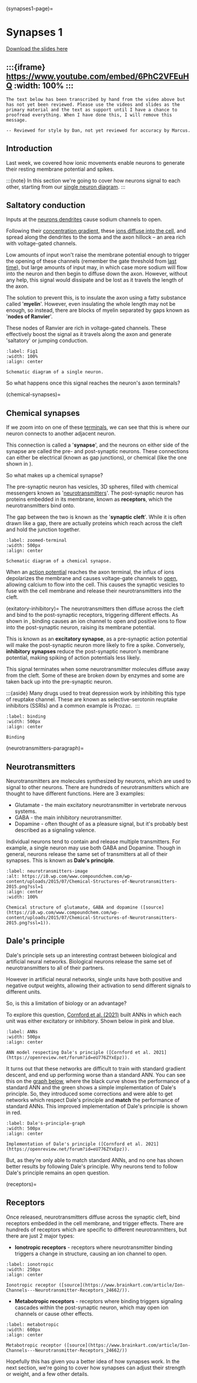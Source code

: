 (synapses1-page)=
# Synapses 1

[Download the slides here](slides/W2-V0-synapses-1.pptx)

:::{iframe} https://www.youtube.com/embed/6PhC2VFEuHQ
:width: 100%
:::
---

```{danger} Work in progress
The text below has been transcribed by hand from the video above but has not yet been reviewed. Please use the videos and slides as the primary material and the text as support until I have a chance to proofread everything. When I have done this, I will remove this message.

-- Reviewed for style by Dan, not yet reviewed for accuracy by Marcus.
```

## Introduction

Last week, we covered how ionic movements enable neurons to generate their resting membrane potential and spikes. 

:::{note}
In this section we're going to cover how neurons signal to each other, starting from our [single neuron diagram](#fig1).
:::

## Saltatory conduction

Inputs at the [neurons dendrites](#neuron-dendrites) cause sodium channels to open.

Following their [concentration gradient](#gradients), these [ions diffuse into the cell](#restingpotential), and spread along the dendrites to the soma and the axon hillock – an area rich with voltage-gated channels.

Low amounts of input won't raise the membrane potential enough to trigger the opening of these channels (remember the gate threshold from [last time](#spikes)), but large amounts of input may, in which case more sodium will flow into the neuron and then begin to diffuse down the axon. However, without any help, this signal would dissipate and be lost as it travels the length of the axon. 

The solution to prevent this, is to insulate the axon using a fatty substance called '**myelin**'. However, even insulating the whole length may not be enough, so instead, there are blocks of myelin separated by gaps known as '**nodes of Ranvier**'. 

These nodes of Ranvier are rich in voltage-gated channels. These effectively boost the signal as it travels along the axon and generate 'saltatory' or jumping conduction. 

```{figure} figures/Picture1.jpg
:label: Fig1
:width: 100%
:align: center

Schematic diagram of a single neuron.
```

So what happens once this signal reaches the neuron's axon terminals? 

(chemical-synapses)=
## Chemical synapses

If we zoom into on one of these [terminals](#zoomed-terminal), we can see that this is where our neuron connects to another adjacent neuron. 

This connection is called a '**synapse**', and the neurons on either side of the synapse are called the pre- and post-synaptic neurons. These connections can either be electrical (known as gap junctions), or chemical (like the one shown in [](#zoomed-terminal)).

So what makes up a chemical synapse?

The pre-synaptic neuron has vesicles, 3D spheres, filled with chemical messengers known as '[neurotransmitters](#neurotransmitters)'. The post-synaptic neuron has proteins embedded in its membrane, known as **receptors**, which the neurotransmitters bind onto. 

The gap between the two is known as the '**synaptic cleft**'. While it is often drawn like a gap, there are actually proteins which reach across the cleft and hold the junction together.

```{figure} figures/Picture2.png
:label: zoomed-terminal
:width: 500px
:align: center

Schematic diagram of a chemical synapse.
```

When an [action potential](#action-potential) reaches the axon terminal, the influx of ions depolarizes the membrane and causes voltage-gate channels to [open](#spike), allowing calcium to flow into the cell. This causes the synaptic vesicles to fuse with the cell membrane and release their neurotransmitters into the cleft.

(exitatory-inhibitory)=
The neurotransmitters then diffuse across the cleft and bind to the post-synaptic receptors, triggering different effects. As shown in [](#binding), binding causes an ion channel to open and positive ions to flow into the post-synaptic neuron, raising its membrane potential. 

This is known as an **excitatory synapse**, as a pre-synaptic action potential will make the post-synaptic neuron more likely to fire a spike. Conversely, **inhibitory synapses** reduce the post-synaptic neuron's membrane potential, making spiking of action potentials less likely. 

This signal terminates when some neurotransmitter molecules diffuse away from the cleft. Some of these are broken down by enzymes and some are taken back up into the pre-synaptic neuron.

:::{aside}
Many drugs used to treat depression work by inhibiting this type of reuptake channel. These are known as selective-serotonin reuptake inhibitors (SSRIs) and a common example is Prozac. 
:::

```{figure} figures/Picture3.png
:label: binding
:width: 500px
:align: center

Binding
```
(neurotransmitters-paragraph)=
## Neurotransmitters

Neurotransmitters are molecules synthesized by neurons, which are used to signal to other neurons. There are hundreds of neurotransmitters which are thought to have different functions. Here are 3 examples:

* Glutamate - the main excitatory neurotransmitter in vertebrate nervous systems.
* GABA - the main inhibitory neurotransmitter.
* Dopamine - often thought of as a pleasure signal, but it's probably best described as a signaling valence.

Individual neurons tend to contain and release multiple transmitters. For example, a single neuron may use both GABA and Dopamine. Though in general, neurons release the same set of transmitters at all of their synapses. This is known as **Dale's principle**.

```{figure} figures/Picture4.png
:label: neurotransmitters-image
:alt: https://i0.wp.com/www.compoundchem.com/wp-content/uploads/2015/07/Chemical-Structures-of-Neurotransmitters-2015.png?ssl=1 
:align: center
:width: 100%

Chemical structure of glutamate, GABA and dopamine ([source](https://i0.wp.com/www.compoundchem.com/wp-content/uploads/2015/07/Chemical-Structures-of-Neurotransmitters-2015.png?ssl=1)).
```

## Dale's principle

Dale's principle sets up an interesting contrast between biological and artificial neural networks. Biological neurons release the same set of neurotransmitters to all of their partners. 

However in artificial neural networks, single units have both positive and negative output weights, allowing their activation to send different signals to different units.

So, is this a limitation of biology or an advantage?

To explore this question, [Cornford et al. (2021)](https://openreview.net/forum?id=eU776ZYxEpz) built ANNs in which each unit was either excitatory or inhibitory. Shown below in pink and blue. 

```{figure} figures/Picture5.png
:label: ANNs
:width: 500px
:align: center

ANN model respecting Dale's principle ([Cornford et al. 2021](https://openreview.net/forum?id=eU776ZYxEpz)).
```

It turns out that these networks are difficult to train with standard gradient descent, and end up performing worse than a standard ANN. You can see this on the [graph below](#Dale's-principle-graph), where the black curve shows the performance of a standard ANN and the green shows a simple implementation of Dale's principle. So, they introduced some corrections and were able to get networks which respect Dale's principle and **match** the performance of standard ANNs. This improved implementation of Dale's principle is shown in red. 

```{figure} figures/Picture6.png
:label: Dale's-principle-graph
:width: 500px
:align: center

Implementation of Dale's principle ([Cornford et al. 2021](https://openreview.net/forum?id=eU776ZYxEpz)).
```

But, as they're only able to match standard ANNs, and no one has shown better results by following Dale's principle. Why neurons tend to follow Dale's principle remains an open question.

(receptors)=
## Receptors

Once released, neurotransmitters diffuse across the synaptic cleft, bind receptors embedded in the cell membrane, and trigger effects. There are hundreds of receptors which are specific to different neurotranmitters, but there are just 2 major types:

* **Ionotropic receptors** - receptors where neurotransmitter binding triggers a change in structure, causing an ion channel to open.

```{figure} figures/Picture7.jpg
:label: ionotropic
:width: 250px
:align: center

Ionotropic receptor ([source](https://www.brainkart.com/article/Ion-Channels---Neurotransmitter-Receptors_24662/)).
```

* **Metabotropic receptors** - receptors where binding triggers signaling cascades within the post-synaptic neuron, which may open ion channels or cause other effects.

```{figure} figures/Picture8.jpg
:label: metabotropic
:width: 600px
:align: center

Metabotropic receptor ([source](https://www.brainkart.com/article/Ion-Channels---Neurotransmitter-Receptors_24662/))
```

Hopefully this has given you a better idea of how synapses work. In the next section, we're going to cover how synapses can adjust their strength or weight, and a few other details.
